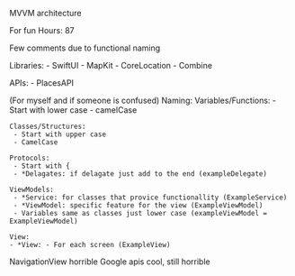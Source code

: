 MVVM architecture

For fun
Hours: 87

Few comments due to functional naming

Libraries:
    - SwiftUI
    - MapKit
    - CoreLocation
    - Combine
    
APIs:
    - PlacesAPI


(For myself and if someone is confused)
Naming:
    Variables/Functions:
     - Start with lower case
     - camelCase
     
    Classes/Structures:
     - Start with upper case
     - CamelCase

    Protocols:
     - Start with {
     - *Delagates: if delagate just add to the end (exampleDelegate)

    ViewModels:
     - *Service: for classes that provice functionallity (ExampleService)
     - *ViewModel: specific feature for the view (ExampleViewModel)
     - Variables same as classes just lower case (exampleViewModel = ExampleViewModel)
     
    View:
    - *View: - For each screen (ExampleView)
    




NavigationView horrible
Google apis cool, still horrible
